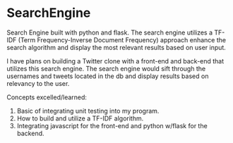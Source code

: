 # SearchEngine
Search Engine built with python and flask. The search engine utilizes a TF-IDF (Term Frequency-Inverse Document Frequency) approach enhance the search algorithm and display the most relevant results based on user input.

I have plans on building a Twitter clone with a front-end and back-end that utilizes this search engine. The search engine would sift through the usernames and tweets located in the db and display results based on relevancy to the user. 

Concepts excelled/learned:
1. Basic of integrating unit testing into my program. 
2. How to build and utilize a TF-IDF algorithm.
3. Integrating javascript for the front-end and python w/flask for the backend.
